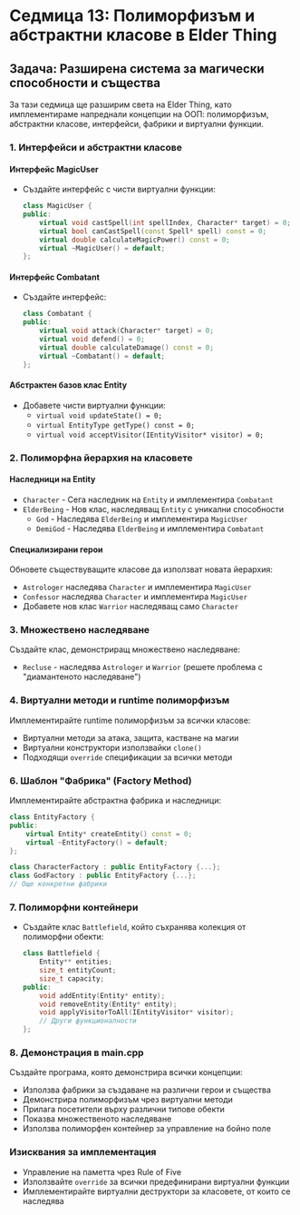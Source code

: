 # Седмица 13: Полиморфизъм и абстрактни класове в Elder Thing

## Задача: Разширена система за магически способности и същества

За тази седмица ще разширим света на Elder Thing, като имплементираме напреднали концепции на ООП:
полиморфизъм, абстрактни класове, интерфейси, фабрики и виртуални функции.

### 1. Интерфейси и абстрактни класове

#### Интерфейс MagicUser
- Създайте интерфейс с чисти виртуални функции:
  ```cpp
  class MagicUser {
  public:
      virtual void castSpell(int spellIndex, Character* target) = 0;
      virtual bool canCastSpell(const Spell* spell) const = 0;
      virtual double calculateMagicPower() const = 0;
      virtual ~MagicUser() = default;
  };
  ```

#### Интерфейс Combatant
- Създайте интерфейс:
  ```cpp
  class Combatant {
  public:
      virtual void attack(Character* target) = 0;
      virtual void defend() = 0;
      virtual double calculateDamage() const = 0;
      virtual ~Combatant() = default;
  };
  ```

#### Абстрактен базов клас Entity
- Добавете чисти виртуални функции:
  - `virtual void updateState() = 0;`
  - `virtual EntityType getType() const = 0;`
  - `virtual void acceptVisitor(IEntityVisitor* visitor) = 0;`

### 2. Полиморфна йерархия на класовете

#### Наследници на Entity
- `Character` - Сега наследник на `Entity` и имплементира `Combatant`
- `ElderBeing` - Нов клас, наследяващ `Entity` с уникални способности
  - `God` - Наследява `ElderBeing` и имплементира `MagicUser`
  - `DemiGod` - Наследява `ElderBeing` и имплементира `Combatant`

#### Специализирани герои
Обновете съществуващите класове да използват новата йерархия:
- `Astrologer` наследява `Character` и имплементира `MagicUser`
- `Confessor` наследява `Character` и имплементира `MagicUser`
- Добавете нов клас `Warrior` наследяващ само `Character`

### 3. Множествено наследяване

Създайте клас, демонстриращ множествено наследяване:
- `Recluse` - наследява `Astrologer` и `Warrior` (решете проблема с "диамантеното наследяване")

### 4. Виртуални методи и runtime полиморфизъм

Имплементирайте runtime полиморфизъм за всички класове:
- Виртуални методи за атака, защита, кастване на магии
- Виртуални конструктори използвайки `clone()`
- Подходящи `override` спецификации за всички методи

### 6. Шаблон "Фабрика" (Factory Method)

Имплементирайте абстрактна фабрика и наследници:
```cpp
class EntityFactory {
public:
    virtual Entity* createEntity() const = 0;
    virtual ~EntityFactory() = default;
};

class CharacterFactory : public EntityFactory {...};
class GodFactory : public EntityFactory {...};
// Още конкретни фабрики
```

### 7. Полиморфни контейнери

- Създайте клас `Battlefield`, който съхранява колекция от полиморфни обекти:
  ```cpp
  class Battlefield {
      Entity** entities;
      size_t entityCount;
      size_t capacity;
  public:
      void addEntity(Entity* entity);
      void removeEntity(Entity* entity);
      void applyVisitorToAll(IEntityVisitor* visitor);
      // Други функционалности
  };
  ```

### 8. Демонстрация в main.cpp

Създайте програма, която демонстрира всички концепции:
- Използва фабрики за създаване на различни герои и същества
- Демонстрира полиморфизъм чрез виртуални методи
- Прилага посетители върху различни типове обекти
- Показва множественото наследяване
- Използва полиморфен контейнер за управление на бойно поле

### Изисквания за имплементация
- Управление на паметта чрез Rule of Five
- Използвайте `override` за всички предефинирани виртуални функции
- Имплементирайте виртуални деструктори за класовете, от които се наследява